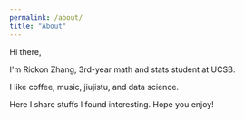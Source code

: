 ```yaml
---
permalink: /about/
title: "About"
---
```


Hi there,

I'm Rickon Zhang, 3rd-year math and stats student at UCSB.

I like coffee, music, jiujistu, and data science.

Here I share stuffs I found interesting. Hope you enjoy!